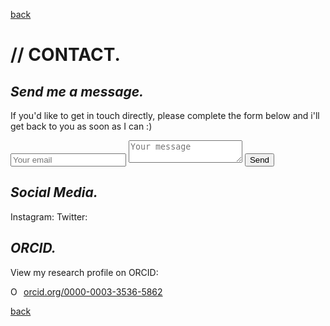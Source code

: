 
[back](./)


# // CONTACT. 

## _Send me a message._

If you'd like to get in touch directly, please complete the form below and i'll get back to you as soon as I can :)

<form method="POST" action="http://formspree.io/brewsterben@me.com">
<input type="email" name="email" placeholder="Your email">
<textarea name="message" placeholder="Your message"></textarea>
<button type="submit">Send</button>
</form>

## _Social Media._

Instagram: 
Twitter: 

## _ORCID._
View my research profile on ORCID: 

<a href="https://orcid.org/0000-0003-3536-5862" target="orcid.widget" rel="noopener noreferrer" style="vertical-align:top;"><img src="https://orcid.org/sites/default/files/images/orcid_16x16.png" style="width:1em;margin-right:.5em;" alt="ORCID iD icon">orcid.org/0000-0003-3536-5862</a>


[back](./)
